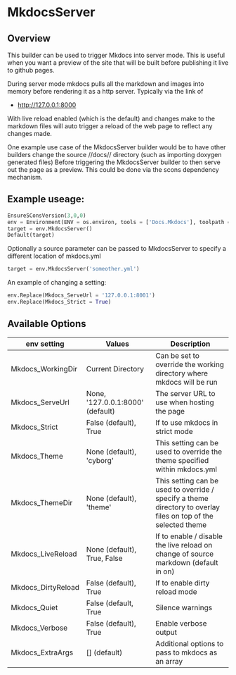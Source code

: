# MkdocsServer

## Overview

This builder can be used to trigger Mkdocs into server mode.
This is useful when you want a preview of the site that will be built before publishing it live to github pages.

During server mode mkdocs pulls all the markdown and images into memory before rendering it as a http server.
Typically via the link of

  * <http://127.0.0.1:8000>

With live reload enabled (which is the default) and changes make to the markdown files will auto trigger a reload of the web page
to reflect any changes made.

One example use case of the MkdocsServer builder would be to have other builders change the source //docs// directory
(such as importing doxygen generated files)
Before triggering the MkdocsServer builder to then serve out the page as a preview.
This could be done via the scons dependency mechanism.

## Example useage:

```python
EnsureSConsVersion(3,0,0)
env = Environment(ENV = os.environ, tools = ['Docs.Mkdocs'], toolpath = [PyPackageDir('scons_grbd_docs.Tools')])
target = env.MkdocsServer()
Default(target)
```

Optionally a source parameter can be passed to MkdocsServer to specify a different location of mkdocs.yml
```python
target = env.MkdocsServer('someother.yml')
```

An example of changing a setting:

```python
env.Replace(Mkdocs_ServeUrl = '127.0.0.1:8001')
env.Replace(Mkdocs_Strict = True)
```


## Available Options

| env setting | Values | Description |
|-------------|--------|-------------|
| Mkdocs_WorkingDir | Current Directory | Can be set to override the working directory where mkdocs will be run |
| Mkdocs_ServeUrl | None, '127.0.0.1:8000' (default) | The server URL to use when hosting the page |
| Mkdocs_Strict | False (default), True | If to use mkdocs in strict mode |
| Mkdocs_Theme | None (default), 'cyborg' | This setting can be used to override the theme specified within mkdocs.yml |
| Mkdocs_ThemeDir | None (default), 'theme' | This setting can be used to override / specify a theme directory to overlay files on top of the selected theme |
| Mkdocs_LiveReload | None (default), True, False | If to enable / disable the live reload on change of source markdown (default in on) |
| Mkdocs_DirtyReload | False (default), True | If to enable dirty reload mode |
| Mkdocs_Quiet | False (default, True | Silence warnings |
| Mkdocs_Verbose | False (default), True | Enable verbose output |
| Mkdocs_ExtraArgs | [] (default) | Additional options to pass to mkdocs as an array |
